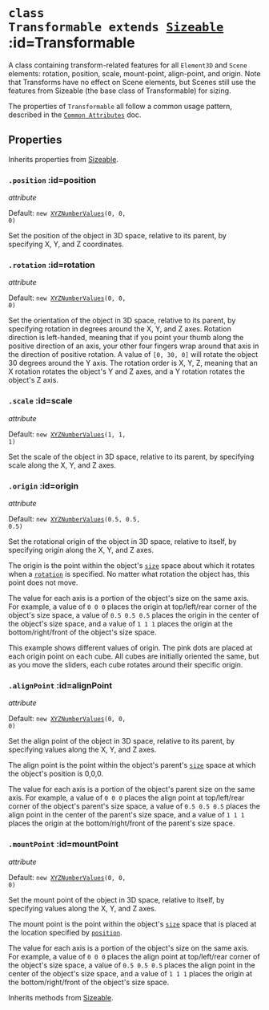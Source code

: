 
# <code>class <b>Transformable</b> extends [Sizeable](Sizeable.md)</code> :id=Transformable

A class containing transform-related features for all
`Element3D` and `Scene` elements: rotation, position, scale, mount-point,
align-point, and origin. Note that Transforms have no effect on Scene
elements, but Scenes still use the features from Sizeable (the base class of
Transformable) for sizing.

The properties of `Transformable` all follow a common usage pattern,
described in the [`Common Attributes`](../../guide/common-attributes) doc.

## Properties

Inherits properties from [Sizeable](Sizeable.md).


### <code>.<b>position</b></code> :id=position

*attribute*

Default: <code>new [XYZNumberValues](../xyz-values/XYZNumberValues)(0, 0, 0)</code>

Set the position of the object in 3D space, relative to its
parent, by specifying X, Y, and Z coordinates.
        


### <code>.<b>rotation</b></code> :id=rotation

*attribute*

Default: <code>new [XYZNumberValues](../xyz-values/XYZNumberValues)(0, 0, 0)</code>

Set the orientation of the object in 3D space, relative to its
parent, by specifying rotation in degrees around the X, Y, and Z axes.
Rotation direction is left-handed, meaning that if you point your thumb
along the positive direction of an axis, your other four fingers wrap
around that axis in the direction of positive rotation. A value of `[0,
30, 0]` will rotate the object 30 degrees around the Y axis. The rotation
order is X, Y, Z, meaning that an X rotation rotates the object's Y and Z
axes, and a Y rotation rotates the object's Z axis.
        


### <code>.<b>scale</b></code> :id=scale

*attribute*

Default: <code>new [XYZNumberValues](../xyz-values/XYZNumberValues)(1, 1, 1)</code>

Set the scale of the object in 3D space, relative to its parent,
by specifying scale along the X, Y, and Z axes.
        


### <code>.<b>origin</b></code> :id=origin

*attribute*

Default: <code>new [XYZNumberValues](../xyz-values/XYZNumberValues)(0.5, 0.5, 0.5)</code>

Set the rotational origin of the object in 3D space, relative to
itself, by specifying origin along the X, Y, and Z axes.

The origin is the point within the object's [`size`](./Sizeable#size)
space about which it rotates when a [`rotation`](#rotation) is specified.
No matter what rotation the object has, this point does not move.

The value for each axis is a portion of the object's size on the same
axis. For example, a value of `0 0 0` places the origin at top/left/rear
corner of the object's size space, a value of `0.5 0.5 0.5` places the
origin in the center of the object's size space, and a value of `1 1 1`
places the origin at the bottom/right/front of the object's size space.

This example shows different values of origin. The pink dots are placed
at each origin point on each cube. All cubes are initially oriented the
same, but as you move the sliders, each cube rotates around their
specific origin.

<live-code src="../../examples/positioning/origin.html"></live-code>
        


### <code>.<b>alignPoint</b></code> :id=alignPoint

*attribute*

Default: <code>new [XYZNumberValues](../xyz-values/XYZNumberValues)(0, 0, 0)</code>

Set the align point of the object in 3D space, relative to its
parent, by specifying values along the X, Y, and Z axes.

The align point is the point within the object's parent's
[`size`](./Sizeable#size) space at which the object's position is 0,0,0.

The value for each axis is a portion of the object's parent size on the
same axis. For example, a value of `0 0 0` places the align point at
top/left/rear corner of the object's parent's size space, a value of `0.5
0.5 0.5` places the align point in the center of the parent's size space,
and a value of `1 1 1` places the origin at the bottom/right/front of the
parent's size space.
        


### <code>.<b>mountPoint</b></code> :id=mountPoint

*attribute*

Default: <code>new [XYZNumberValues](../xyz-values/XYZNumberValues)(0, 0, 0)</code>

Set the mount point of the object in 3D space, relative to itself,
by specifying values along the X, Y, and Z axes.

The mount point is the point within the object's
[`size`](./Sizeable#size) space that is placed at the location specified
by [`position`](#position).

The value for each axis is a portion of the object's size on the
same axis. For example, a value of `0 0 0` places the align point at
top/left/rear corner of the object's size space, a value of `0.5
0.5 0.5` places the align point in the center of the object's size space,
and a value of `1 1 1` places the origin at the bottom/right/front of the
object's size space.
        



Inherits methods from [Sizeable](Sizeable.md).


        